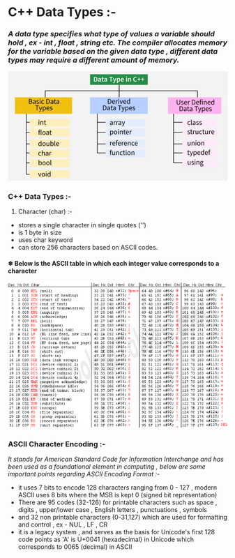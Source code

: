 # C++ Data Types :-

### *A data type specifies what type of values a variable should hold , ex - int , float , string etc. The compiler allocates memory for the variable based on the given data type , different data types may require a different amount of memory.*

![alt text](image-1.png)

### C++ Data Types :-

1) Character (char) :-
* stores a single character in single quotes ('')
* is 1 byte in size
* uses char keyword
* can store 256 characters based on ASCII codes.

#### ❄ Below is the ASCII table in which each integer value corresponds to a character

![alt text](image-2.png)

### ASCII Character Encoding :-

*It stands for American Standard Code for Information Interchange and has been used as a foundational element in computing , below are some important points regarding ASCII Encoding Format :-*

* it uses 7 bits to encode 128 characters ranging from 0 -  127 , modern ASCII uses 8 bits where the MSB is kept 0 (signed bit representation)
* There are 95 codes (32-126) for printable characters such as space , digits , upper/lower case , English letters , punctuations , symbols
* and 32 non printable characters (0-31,127) which are used for formatting and control , ex - NUL , LF , CR
* it is a legacy system , and serves as the basis for Unicode's first 128 code points as 'A' is U+0041 (hexadecimal) in Unicode which corresponds to 0065 (decimal) in ASCII

